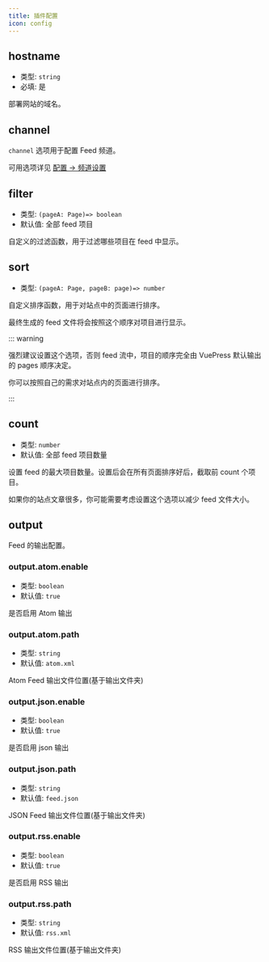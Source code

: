```yaml
---
title: 插件配置
icon: config
---
```


## hostname

- 类型: `string`
- 必填: 是

部署网站的域名。

## channel

`channel` 选项用于配置 Feed 频道。

可用选项详见 [配置 → 频道设置](channel.md)

## filter

- 类型: `(pageA: Page)=> boolean`
- 默认值: 全部 feed 项目

自定义的过滤函数，用于过滤哪些项目在 feed 中显示。

## sort

- 类型: `(pageA: Page, pageB: page)=> number`

自定义排序函数，用于对站点中的页面进行排序。

最终生成的 feed 文件将会按照这个顺序对项目进行显示。

::: warning

强烈建议设置这个选项，否则 feed 流中，项目的顺序完全由 VuePress 默认输出的 pages 顺序决定。

你可以按照自己的需求对站点内的页面进行排序。

:::

## count

- 类型: `number`
- 默认值: 全部 feed 项目数量

设置 feed 的最大项目数量。设置后会在所有页面排序好后，截取前 count 个项目。

如果你的站点文章很多，你可能需要考虑设置这个选项以减少 feed 文件大小。

## output

Feed 的输出配置。

### output.atom.enable

- 类型: `boolean`
- 默认值: `true`

是否启用 Atom 输出

### output.atom.path

- 类型: `string`
- 默认值: `atom.xml`

Atom Feed 输出文件位置(基于输出文件夹)

### output.json.enable

- 类型: `boolean`
- 默认值: `true`

是否启用 json 输出

### output.json.path

- 类型: `string`
- 默认值: `feed.json`

JSON Feed 输出文件位置(基于输出文件夹)

### output.rss.enable

- 类型: `boolean`
- 默认值: `true`

是否启用 RSS 输出

### output.rss.path

- 类型: `string`
- 默认值: `rss.xml`

RSS 输出文件位置(基于输出文件夹)
